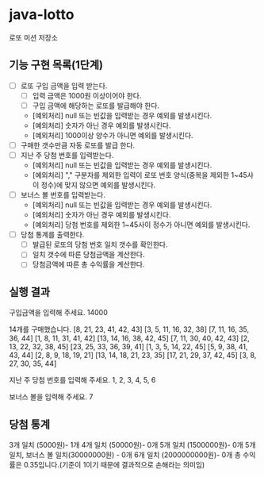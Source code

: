 # java-lotto

로또 미션 저장소

## 기능 구현 목록(1단계)

- [ ] 로또 구입 금액을 입력 받는다.
    - [ ] 입력 금액은 1000원 이상이어야 한다.
    - [ ] 구입 금액에 해당하는 로또를 발급해야 한다.
    - [예외처리] null 또는 빈값을 입력받는 경우 예외를 발생시킨다.
    - [예외처리] 숫자가 아닌 경우 예외를 발생시킨다.
    - [예외처리] 1000이상 양수가 아니면 예외를 발생시킨다.
- [ ] 구매한 갯수만큼 자동 로또를 발급 한다.
- [ ] 지난 주 당첨 번호를 입력받는다.
    - [예외처리] null 또는 빈값을 입력받는 경우 예외를 발생시킨다.
    - [예외처리] "," 구분자를 제외한 입력이 로또 번호 양식(중복을 제외한 1~45사이 정수)에 맞지 않으면 예외를 발생시킨다.
- [ ] 보너스 볼 번호를 입력받는다.
    - [예외처리] null 또는 빈값을 입력받는 경우 예외를 발생시킨다.
    - [예외처리] 숫자가 아닌 경우 예외를 발생시킨다.
    - [예외처리] 당첨 번호를 제외한 1~45사이 정수가 아니면 예외를 발생시킨다.
- [ ] 당첨 통계를 출력한다.
    - [ ] 발급된 로또의 당첨 번호 일치 갯수를 확인한다.
    - [ ] 일치 갯수에 따른 당첨금액을 계산한다.
    - [ ] 당첨금액에 따른 총 수익률을 계산한다.

## 실행 결과

구입금액을 입력해 주세요. 14000

14개를 구매했습니다.
[8, 21, 23, 41, 42, 43]
[3, 5, 11, 16, 32, 38]
[7, 11, 16, 35, 36, 44]
[1, 8, 11, 31, 41, 42]
[13, 14, 16, 38, 42, 45]
[7, 11, 30, 40, 42, 43]
[2, 13, 22, 32, 38, 45]
[23, 25, 33, 36, 39, 41]
[1, 3, 5, 14, 22, 45]
[5, 9, 38, 41, 43, 44]
[2, 8, 9, 18, 19, 21]
[13, 14, 18, 21, 23, 35]
[17, 21, 29, 37, 42, 45]
[3, 8, 27, 30, 35, 44]

지난 주 당첨 번호를 입력해 주세요. 1, 2, 3, 4, 5, 6

보너스 볼을 입력해 주세요. 7

당첨 통계
---------
3개 일치 (5000원)- 1개 4개 일치 (50000원)- 0개 5개 일치 (1500000원)- 0개 5개 일치, 보너스 볼 일치(30000000원) - 0개 6개 일치 (2000000000원)- 0개 총 수익률은
0.35입니다.(기준이 1이기 때문에 결과적으로 손해라는 의미임)
